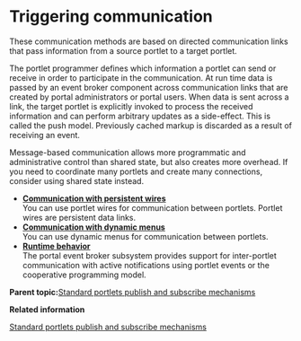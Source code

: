 # Triggering communication 

These communication methods are based on directed communication links that pass information from a source portlet to a target portlet.

The portlet programmer defines which information a portlet can send or receive in order to participate in the communication. At run time data is passed by an event broker component across communication links that are created by portal administrators or portal users. When data is sent across a link, the target portlet is explicitly invoked to process the received information and can perform arbitrary updates as a side-effect. This is called the push model. Previously cached markup is discarded as a result of receiving an event.

Message-based communication allows more programmatic and administrative control than shared state, but also creates more overhead. If you need to coordinate many portlets and create many connections, consider using shared state instead.

-   **[Communication with persistent wires ](../dev-portlet/pltcom_pubsub_perstwire.md)**  
You can use portlet wires for communication between portlets. Portlet wires are persistent data links.
-   **[Communication with dynamic menus ](../dev-portlet/pltcom_pubsub_dyn_menu.md)**  
You can use dynamic menus for communication between portlets.
-   **[Runtime behavior ](../dev-portlet/pltcom_event_brkr.md)**  
The portal event broker subsystem provides support for inter-portlet communication with active notifications using portlet events or the cooperative programming model.

**Parent topic:**[Standard portlets publish and subscribe mechanisms ](../dev-portlet/pltcom_pubsub_model.md)

**Related information**  


[Standard portlets publish and subscribe mechanisms ](../dev-portlet/pltcom_pubsub_model.md)

